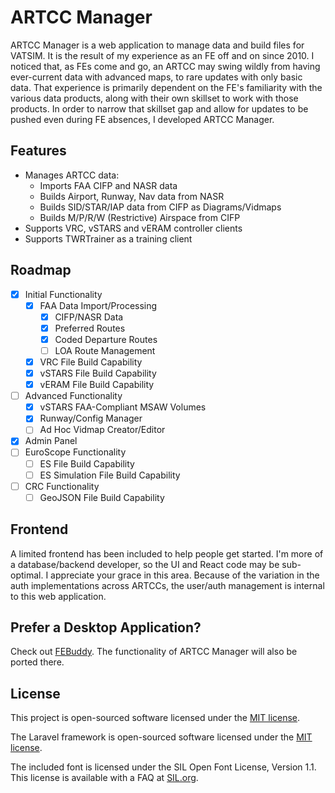 # ARTCC Manager

ARTCC Manager is a web application to manage data and build files for VATSIM.
It is the result of my experience as an FE off and on since 2010.
I noticed that, as FEs come and go, an ARTCC may swing wildly from having
ever-current data with advanced maps, to rare updates with only basic data.
That experience is primarily dependent on the FE's familiarity with the various
data products, along with their own skillset to work with those products.
In order to narrow that skillset gap and allow for updates to be pushed even
during FE absences, I developed ARTCC Manager.

## Features

-   Manages ARTCC data:
    -   Imports FAA CIFP and NASR data
    -   Builds Airport, Runway, Nav data from NASR
    -   Builds SID/STAR/IAP data from CIFP as Diagrams/Vidmaps
    -   Builds M/P/R/W (Restrictive) Airspace from CIFP
-   Supports VRC, vSTARS and vERAM controller clients
-   Supports TWRTrainer as a training client

## Roadmap

-   [x] Initial Functionality
    -   [x] FAA Data Import/Processing
        -   [x] CIFP/NASR Data
        -   [x] Preferred Routes
        -   [x] Coded Departure Routes
        -   [ ] LOA Route Management
    -   [x] VRC File Build Capability
    -   [x] vSTARS File Build Capability
    -   [x] vERAM File Build Capability
-   [ ] Advanced Functionality
    -   [x] vSTARS FAA-Compliant MSAW Volumes
    -   [x] Runway/Config Manager
    -   [ ] Ad Hoc Vidmap Creator/Editor
-   [x] Admin Panel
-   [ ] EuroScope Functionality
    -   [ ] ES File Build Capability
    -   [ ] ES Simulation File Build Capability
-   [ ] CRC Functionality
    -   [ ] GeoJSON File Build Capability

## Frontend

A limited frontend has been included to help people get started.
I'm more of a database/backend developer, so the UI and React code may be
sub-optimal. I appreciate your grace in this area.
Because of the variation in the auth implementations across ARTCCs,
the user/auth management is internal to this web application.

## Prefer a Desktop Application?

Check out [FEBuddy](https://github.com/Nikolai558/FE-BUDDY).
The functionality of ARTCC Manager will also be ported there.

## License

This project is open-sourced software licensed under the [MIT license](https://opensource.org/licenses/MIT).

The Laravel framework is open-sourced software licensed under the [MIT license](https://opensource.org/licenses/MIT).

The included font is licensed under the SIL Open Font License, Version 1.1.
This license is available with a FAQ at [SIL.org](http://scripts.sil.org/OFL).
